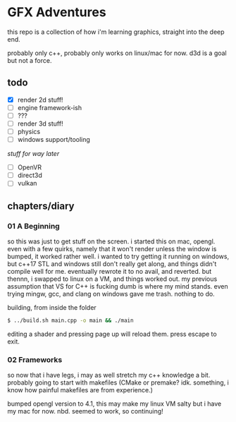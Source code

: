 # GFX Adventures

this repo is a collection of how i'm learning graphics, straight into the deep end.

probably only c++, probably only works on linux/mac for now. d3d is a goal but not a force.

## todo

- [x] render 2d stuff!
- [ ] engine framework-ish
- [ ] ???
- [ ] render 3d stuff!
- [ ] physics
- [ ] windows support/tooling

*stuff for way later*

- [ ] OpenVR
- [ ] direct3d
- [ ] vulkan

## chapters/diary

### 01 A Beginning

so this was just to get stuff on the screen. i started this on mac, opengl. even with a few quirks, namely that it won't render unless the window is bumped, it worked rather well. i wanted to try getting it running on windows, but c++17 STL and windows still don't really get along, and things didn't compile well for me. eventually rewrote it to no avail, and reverted. but thennn, i swapped to linux on a VM, and things worked out. my previous assumption that VS for C++ is fucking dumb is where my mind stands. even trying mingw, gcc, and clang on windows gave me trash. nothing to do.

building, from inside the folder
```bash
$ ../build.sh main.cpp -o main && ./main
```

editing a shader and pressing page up will reload them. press escape to exit.

### 02 Frameworks

so now that i have legs, i may as well stretch my c++ knowledge a bit. probably going to start with makefiles (CMake or premake? idk. something, i know how painful makefiles are from experience.)

bumped opengl version to 4.1, this may make my linux VM salty but i have my mac for now. nbd. seemed to work, so continuing!